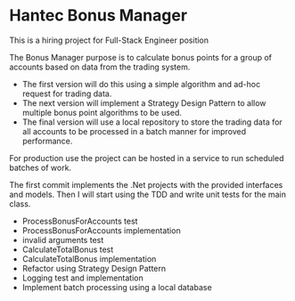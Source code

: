 # Hantec Bonus Manager
 This is a hiring project for Full-Stack Engineer position

 The Bonus Manager purpose is to calculate bonus points for a group of accounts based on data from the trading system.
 
  - The first version will do this using a simple algorithm and ad-hoc request for trading data.
  - The next version will implement a Strategy Design Pattern to allow multiple bonus point algorithms to be used.
  - The final version will use a local repository to store the trading data for all accounts to be processed in a batch manner for improved performance.
 
 For production use the project can be hosted in a service to run scheduled batches of work.

 The first commit implements the .Net projects with the provided interfaces and models.
 Then I will start using the TDD and write unit tests for the main class.
 -  ProcessBonusForAccounts test
 -  ProcessBonusForAccounts implementation
 -  invalid arguments test
 -  CalculateTotalBonus test
 -  CalculateTotalBonus implementation
 -  Refactor using Strategy Design Pattern
 -  Logging test and implementation
 -  Implement batch processing using a local database